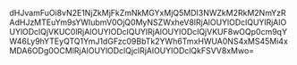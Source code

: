 dHJvamFuOi8vN2E1NjZkMjFkZmNkMGYxMjQ5MDI3NWZkM2RkM2NmYzRAdHJzMTEuYm9sYWIubmV0OjQ0MyNSZWxheV8lRjAlOUYlODclQUYlRjAlOUYlODclQjVKUC0lRjAlOUYlODclQUYlRjAlOUYlODclQjVKUF8wOQp0cm9qYW46Ly9hYTEyQTQ1YmJ1dGFzc09BbTk2YWh6TmxHWUA0NS4xMS45Mi4xMDA6ODg0OCMlRjAlOUYlODclQjclRjAlOUYlODclQkFSVV8xMwo=